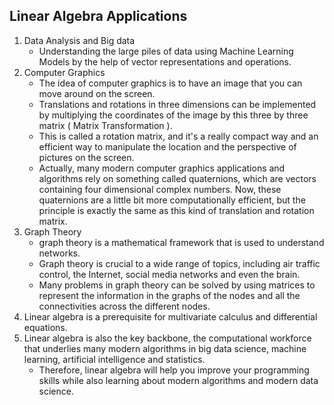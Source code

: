 ## Linear Algebra Applications
1. Data Analysis and Big data
   - Understanding the large piles of data using Machine Learning Models by the help of vector representations and operations.
2. Computer Graphics
   - The idea of computer graphics is to have an image that you can move around on the screen.
   - Translations and rotations in three dimensions can be implemented by multiplying the coordinates of the image by this three by three matrix ( Matrix Transformation ).
   - This is called a rotation matrix, and it's a really compact way and an efficient way to manipulate the location and the perspective of pictures on the screen.
   - Actually, many modern computer graphics applications and algorithms rely on something called quaternions, which are vectors containing four dimensional complex numbers. Now, these quaternions are a little bit more computationally efficient, but the principle is exactly the same as this kind of translation and rotation matrix.
3. Graph Theory
   - graph theory is a mathematical framework that is used to understand networks.
   - Graph theory is crucial to a wide range of topics, including air traffic control, the Internet, social media networks and even the brain.
   - Many problems in graph theory can be solved by using matrices to represent the information in the graphs of the nodes and all the connectivities across the different nodes.
4. Linear algebra is a prerequisite for multivariate calculus and differential equations.
5. Linear algebra is also the key backbone, the computational workforce that underlies many modern algorithms in big data science, machine learning, artificial intelligence and statistics.
   - Therefore, linear algebra will help you improve your programming skills while also learning about modern algorithms and modern data science.
